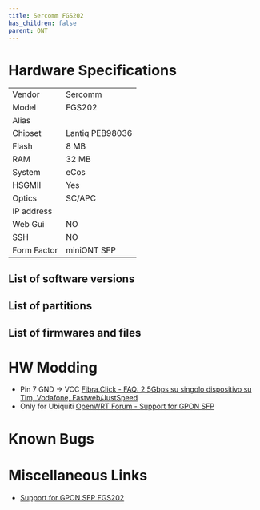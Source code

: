```yaml
---
title: Sercomm FGS202
has_children: false
parent: ONT
---
```


# Hardware Specifications

|             |                 |
| ----------- | --------------- |
| Vendor      | Sercomm         |
| Model       | FGS202          |
| Alias       |                 |
| Chipset     | Lantiq PEB98036 |
| Flash       | 8 MB            |
| RAM         | 32 MB           |
| System      | eCos            |
| HSGMII      | Yes             |
| Optics      | SC/APC          |
| IP address  |                 |
| Web Gui     | NO              |
| SSH         | NO              |
| Form Factor | miniONT SFP     |

## List of software versions
## List of partitions
## List of firmwares and files

# HW Modding

- Pin 7 GND -> VCC [Fibra.Click - FAQ: 2.5Gbps su singolo dispositivo su Tim, Vodafone, Fastweb/JustSpeed](https://forum.fibra.click/d/27574-faq-25gbps-su-singolo-dispositivo-su-timvodafonefastwebjustspeed/18)
- Only for Ubiquiti [OpenWRT Forum - Support for GPON SFP](https://forum.openwrt.org/t/support-for-gpon-sfp-fgs202/42641/47)

# Known Bugs

# Miscellaneous Links

- [Support for GPON SFP FGS202](https://forum.openwrt.org/t/support-for-gpon-sfp-fgs202/42641/60)




